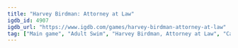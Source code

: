```yaml
---
title: "Harvey Birdman: Attorney at Law"
igdb_id: 4907
igdb_url: "https://www.igdb.com/games/harvey-birdman-attorney-at-law"
tag: ["Main game", "Adult Swim", "Harvey Birdman, Attorney at Law", "Capcom", "High Voltage Software", "Adventure", "Visual Novel", "Single player", "Comedy"]
---
```

